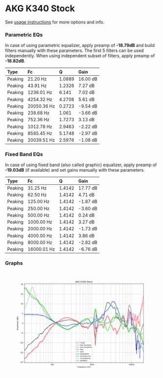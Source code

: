 # AKG K340 Stock
See [usage instructions](https://github.com/jaakkopasanen/AutoEq#usage) for more options and info.

### Parametric EQs
In case of using parametric equalizer, apply preamp of **-18.79dB** and build filters manually
with these parameters. The first 5 filters can be used independently.
When using independent subset of filters, apply preamp of **-18.82dB**.

| Type    | Fc          |      Q | Gain     |
|:--------|:------------|:-------|:---------|
| Peaking | 21.20 Hz    | 1.0889 | 16.00 dB |
| Peaking | 43.91 Hz    | 1.2326 | 7.27 dB  |
| Peaking | 1236.01 Hz  | 6.141  | 7.02 dB  |
| Peaking | 4254.32 Hz  | 4.2708 | 5.61 dB  |
| Peaking | 20050.36 Hz | 0.2723 | -9.54 dB |
| Peaking | 238.68 Hz   | 1.061  | -3.66 dB |
| Peaking | 752.36 Hz   | 1.7273 | 3.13 dB  |
| Peaking | 1012.78 Hz  | 2.9463 | -2.22 dB |
| Peaking | 8585.45 Hz  | 5.1748 | -2.97 dB |
| Peaking | 20039.51 Hz | 2.5976 | -1.08 dB |

### Fixed Band EQs
In case of using fixed band (also called graphic) equalizer, apply preamp of **-19.03dB**
(if available) and set gains manually with these parameters.

| Type    | Fc          |      Q | Gain     |
|:--------|:------------|:-------|:---------|
| Peaking | 31.25 Hz    | 1.4142 | 17.77 dB |
| Peaking | 62.50 Hz    | 1.4142 | 4.71 dB  |
| Peaking | 125.00 Hz   | 1.4142 | -1.87 dB |
| Peaking | 250.00 Hz   | 1.4142 | -3.60 dB |
| Peaking | 500.00 Hz   | 1.4142 | 0.24 dB  |
| Peaking | 1000.00 Hz  | 1.4142 | 3.27 dB  |
| Peaking | 2000.00 Hz  | 1.4142 | -1.73 dB |
| Peaking | 4000.00 Hz  | 1.4142 | 3.86 dB  |
| Peaking | 8000.00 Hz  | 1.4142 | -2.82 dB |
| Peaking | 16000.01 Hz | 1.4142 | -6.76 dB |

### Graphs
![](./AKG%20K340%20Stock.png)